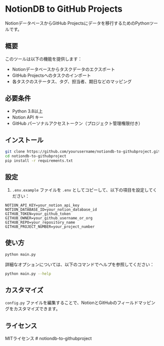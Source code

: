 # NotionDB to GitHub Projects

NotionデータベースからGitHub Projectsにデータを移行するためのPythonツールです。

## 概要

このツールは以下の機能を提供します：

- Notionデータベースからタスクデータのエクスポート
- GitHub Projectsへのタスクのインポート
- 各タスクのステータス、タグ、担当者、期日などのマッピング

## 必要条件

- Python 3.8以上
- Notion API キー
- GitHub パーソナルアクセストークン（プロジェクト管理権限付き）

## インストール

```bash
git clone https://github.com/yourusername/notiondb-to-githubproject.git
cd notiondb-to-githubproject
pip install -r requirements.txt
```

## 設定

1. `.env.example` ファイルを `.env` としてコピーして、以下の項目を設定してください：

```
NOTION_API_KEY=your_notion_api_key
NOTION_DATABASE_ID=your_notion_database_id
GITHUB_TOKEN=your_github_token
GITHUB_OWNER=your_github_username_or_org
GITHUB_REPO=your_repository_name
GITHUB_PROJECT_NUMBER=your_project_number
```

## 使い方

```bash
python main.py
```

詳細なオプションについては、以下のコマンドでヘルプを参照してください：

```bash
python main.py --help
```

## カスタマイズ

`config.py` ファイルを編集することで、NotionとGitHubのフィールドマッピングをカスタマイズできます。

## ライセンス

MITライセンス # notiondb-to-githubproject

